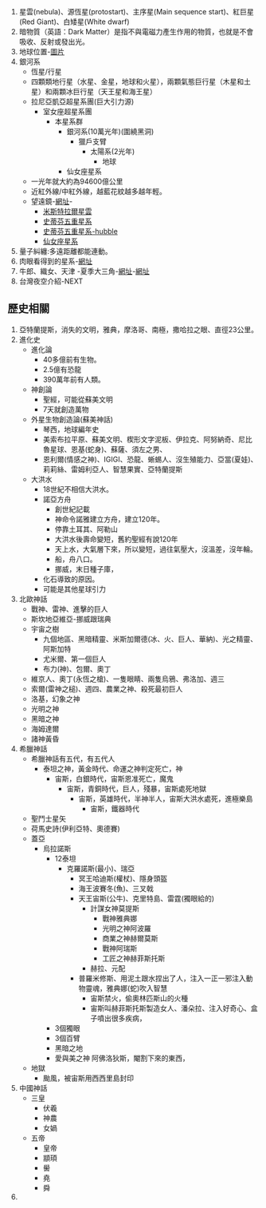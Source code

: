 1. 星雲(nebula)、源恆星(protostart)、主序星(Main sequence start)、紅巨星(Red Giant)、白矮星(White dwarf)
2. 暗物質（英語：Dark Matter）是指不與電磁力產生作用的物質，也就是不會吸收、反射或發出光。
3. 地球位置-[圖片](https://upload.wikimedia.org/wikipedia/commons/f/f0/%E5%9C%B0%E7%90%83%E5%9C%A8%E5%AE%87%E5%AE%99%E4%B8%AD%E7%9A%84%E4%BD%8D%E7%BD%AE.jpeg)
4. 銀河系
   + 恆星/行星
   + 四顆類地行星（水星、金星，地球和火星），兩顆氣態巨行星（木星和土星）和兩顆冰巨行星（天王星和海王星）
   + 拉尼亞凱亞超星系團(巨大引力源)
     + 室女座超星系團
        + 本星系群
          + 銀河系(10萬光年)(圍繞黑洞)
            + 獵戶支臂
              + 太陽系(2光年)
                + 地球 
          + 仙女座星系
   + 一光年就大約為94600億公里
   + 近紅外線/中紅外線，越藍花紋越多越年輕。
   + 望遠鏡-[網址](https://www.youtube.com/watch?v=toK9rcrRzlk)-
     + [米斯特拉爾星雲](https://webbtelescope.org/contents/media/images/2022/031/01G77PKB8NKR7S8Z6HBXMYATGJ)
     + [史蒂芬五重星系](https://webbtelescope.org/contents/media/images/2022/034/01G7DA5ADA2WDSK1JJPQ0PTG4A?page=8&amp;filterUUID=91dfa083-c258-4f9f-bef1-8f40c26f4c97)
     + [史蒂芬五重星系-hubble](https://hubblesite.org/contents/media/images/2009/25/2606-Image.html)
     + [仙女座星系](https://hubblesite.org/contents/media/images/2012/20/3031-Image.html?page=3&keyword=Andromeda%2520Galaxy&filterUUID=5a370ecc-f605-44dd-8096-125e4e623945)
2. 量子糾纏:多遠距離都能連動。
3. 肉眼看得到的星系-[網址](https://starwalk.space/zh-Hant/news/naked-eye-star-clusters-list)
4. 牛郎、織女、天津 -夏季大三角-[網址](https://pansci.asia/archives/84063)-[網址](http://roofastro.blogspot.com/2018/08/blog-post_16.html)
5. 台灣夜空介紹-NEXT

## 歷史相關
1. 亞特蘭提斯，消失的文明，雅典，摩洛哥、南極，撒哈拉之眼、直徑23公里。
2. 進化史
   + 進化論
     + 40多億前有生物。
     + 2.5億有恐龍
     + 390萬年前有人類。
   + 神創論
     + 聖經，可能從蘇美文明
     + 7天就創造萬物
   + 外星生物創造論(蘇美神話)
     + 琴西，地球編年史
     + 美索布拉平原、蘇美文明、楔形文字泥板、伊拉克、阿努納奇、尼比魯星球、恩基(蛇身)、蘇薩、須左之男、
     + 恩利爾(情感之神)、IGIGI、恐龍、蜥蜴人、沒生殖能力、亞當(夏娃)、莉莉絲、雷姆利亞人、智慧果實、亞特蘭提斯
   + 大洪水
     + 18世紀不相信大洪水。
     + 諾亞方舟
       + 創世紀記載
       + 神命令諾雅建立方舟，建立120年。
       + 停靠土耳其、阿勒山
       + 大洪水後壽命變短，舊約聖經有說120年
       + 天上水，大氣層下來，所以變短，過往氣壓大，沒溫差，沒年輪。
       + 船，舟八口。
       + 挪威，末日種子庫，
     + 化石導致的原因。
     + 可能是其他星球引力
3. 北歐神話
   + 戰神、雷神、進擊的巨人
   + 斯坎地亞維亞-挪威跟瑞典
   + 宇宙之樹
     + 九個地區、黑暗精靈、米斯加爾德(冰、火、巨人、華納)、光之精靈、阿斯加特
     + 尤米爾、第一個巨人
     + 布力(神)、包爾、奧丁
   + 維京人、奧丁(永恆之槍)、一隻眼睛、兩隻烏鴉、弗洛加、週三
   + 索爾(雷神之槌)、週四、農業之神、殺死最初巨人
   + 洛基，幻象之神
   + 光明之神 
   + 黑暗之神
   + 海姆達爾
   + 諸神黃昏
4. 希臘神話
   + 希臘神話有五代，有五代人
     + 泰坦之神，黃金時代、命運之神判定死亡，神
       + 宙斯，白銀時代，宙斯恩准死亡，魔鬼
         + 宙斯，青銅時代，巨人，殘暴，宙斯處死地獄
           + 宙斯，英雄時代，半神半人，宙斯大洪水處死，進極樂島
             + 宙斯，鐵器時代
   + 聖鬥士星矢
   + 荷馬史詩(伊利亞特、奧德賽)
   + 蓋亞
     + 烏拉諾斯
       + 12泰坦
         + 克羅諾斯(最小)、瑞亞
           + 冥王哈迪斯(權杖)、隱身頭盔
           + 海王波賽冬(魚)、三叉戟
           + 天王宙斯(公牛)、克里特島、雷霆(獨眼給的)
             + 計謀女神莫提斯
               + 戰神雅典娜
               + 光明之神阿波羅
               + 商業之神赫爾莫斯
               + 戰神阿瑞斯
               + 工匠之神赫菲斯托斯
             + 赫拉、元配
           + 普羅米修斯、用泥土跟水捏出了人，注入一正一邪注入動物靈魂，雅典娜(蛇)吹入智慧
             + 宙斯禁火，偷奧林匹斯山的火種
             + 宙斯叫赫菲斯托斯製造女人、潘朵拉、注入好奇心、盒子噴出很多疾病，
       + 3個獨眼
       + 3個百臂
       + 黑暗之地
       + 愛與美之神 阿佛洛狄斯，閹割下來的東西，
   + 地獄
     + 颱風，被宙斯用西西里島封印
5. 中國神話
   + 三皇
     + 伏羲
     + 神農
     + 女媧
   + 五帝
     + 皇帝
     + 顓頊
     + 嚳
     + 堯
     + 舜 
6. 
